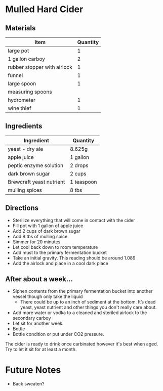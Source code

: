 # Mulled Hard Cider

## Materials 

| Item | Quantity | 
| ------------- | ----------- |
| large pot | 1 |
| 1 gallon carboy | 2 | 
| rubber stopper with airlock | 1 |
| funnel | 1 | 
| large spoon | 1 | 
| measuring spoons | | 
| hydrometer | 1 |
| wine thief | 1 |

## Ingredients

| Ingredient | Quantity | 
| ------------- | ----------- |
| yeast - dry ale | 8.625g |
| apple juice | 1 gallon | 
| peptic enzyme solution | 2 drops |
| dark brown sugar | 2 cups |
| Brewcraft yeast nutrient | 1 teaspoon |
| mulling spices | 8 tbs |

## Directions

* Sterilize everything that will come in contact with the cider
* Fill pot with 1 gallon of apple juice
* Add 2 cups of dark brown sugar
* Add 8 tbs of mulling spice
* Simmer for 20 minutes
* Let cool back down to room temperature
* Add must to the primary fermentation bucket 
* Take an initial gravity.  This reading should be around 1.089
* Add the airlock and place in a cool dark place

## After about a week...

* Siphen contents from the primary fermentation bucket into another vessel though only take the liquid
    * There could be up to an inch of sediment at the bottom.  It’s dead yeast, yeast nutrient and other things you don't really care about.
* Add more water or vodka to a cleaned and steriled airlock to the secondary carboy
* Let sit for another week.
* Bottle
* Bottle condition or put under CO2 pressure. 

The cider is ready to drink once carbinated however it's best when aged. Try to let it sit for at least a month.

# Future Notes

* Back sweaten?
